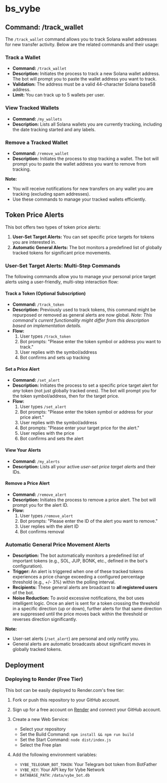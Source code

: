 # bs_vybe

## Command: /track_wallet

The `/track_wallet` command allows you to track Solana wallet addresses for new transfer activity. Below are the related commands and their usage:

### Track a Wallet
- **Command:** `/track_wallet`
- **Description:** Initiates the process to track a new Solana wallet address. The bot will prompt you to paste the wallet address you want to track.
- **Validation:** The address must be a valid 44-character Solana base58 address.
- **Limit:** You can track up to 5 wallets per user.

### View Tracked Wallets
- **Command:** `/my_wallets`
- **Description:** Lists all Solana wallets you are currently tracking, including the date tracking started and any labels.

### Remove a Tracked Wallet
- **Command:** `/remove_wallet`
- **Description:** Initiates the process to stop tracking a wallet. The bot will prompt you to paste the wallet address you want to remove from tracking.

**Note:**
- You will receive notifications for new transfers on any wallet you are tracking (excluding spam addresses).
- Use these commands to manage your tracked wallets efficiently.

## Token Price Alerts

This bot offers two types of token price alerts:

1.  **User-Set Target Alerts:** You can set specific price targets for tokens you are interested in.
2.  **Automatic General Alerts:** The bot monitors a predefined list of globally tracked tokens for significant price movements.

### User-Set Target Alerts: Multi-Step Commands

The following commands allow you to manage your personal price target alerts using a user-friendly, multi-step interaction flow:

#### Track a Token (Optional Subscription)
- **Command:** `/track_token`
- **Description:** Previously used to track tokens, this command might be repurposed or removed as general alerts are now global. *Note: This command's current functionality might differ from this description based on implementation details.*
- **Flow:**
  1. User types `/track_token`
  2. Bot prompts: "Please enter the token symbol or address you want to track."
  3. User replies with the symbol/address
  4. Bot confirms and sets up tracking

#### Set a Price Alert
- **Command:** `/set_alert`
- **Description:** Initiates the process to set a specific price target alert for *any* token (not just globally tracked ones). The bot will prompt you for the token symbol/address, then for the target price.
- **Flow:**
  1. User types `/set_alert`
  2. Bot prompts: "Please enter the token symbol or address for your price alert."
  3. User replies with the symbol/address
  4. Bot prompts: "Please enter your target price for the alert."
  5. User replies with the price
  6. Bot confirms and sets the alert

#### View Your Alerts
- **Command:** `/my_alerts`
- **Description:** Lists all your active *user-set price target alerts* and their IDs.

#### Remove a Price Alert
- **Command:** `/remove_alert`
- **Description:** Initiates the process to remove a price alert. The bot will prompt you for the alert ID.
- **Flow:**
  1. User types `/remove_alert`
  2. Bot prompts: "Please enter the ID of the alert you want to remove."
  3. User replies with the alert ID
  4. Bot confirms removal

### Automatic General Price Movement Alerts

- **Description:** The bot automatically monitors a predefined list of important tokens (e.g., SOL, JUP, BONK, etc., defined in the bot's configuration).
- **Trigger:** An alert is triggered when one of these tracked tokens experiences a price change exceeding a configured percentage threshold (e.g., +/- 3%) within the polling interval.
- **Recipients:** These general alerts are broadcast to **all registered users** of the bot.
- **Noise Reduction:** To avoid excessive notifications, the bot uses intelligent logic. Once an alert is sent for a token crossing the threshold in a specific direction (up or down), further alerts for that same direction are suppressed until the price moves back within the threshold or reverses direction significantly.

**Note:**
- User-set alerts (`/set_alert`) are personal and only notify you.
- General alerts are automatic broadcasts about significant moves in globally tracked tokens.

## Deployment

### Deploying to Render (Free Tier)

This bot can be easily deployed to Render.com's free tier:

1. Fork or push this repository to your GitHub account.

2. Sign up for a free account on [Render](https://render.com) and connect your GitHub account.

3. Create a new Web Service:
   - Select your repository
   - Set the Build Command: `npm install && npm run build`
   - Set the Start Command: `node dist/index.js`
   - Select the Free plan

4. Add the following environment variables:
   - `VYBE_TELEGRAM_BOT_TOKEN`: Your Telegram bot token from BotFather
   - `VYBE_KEY`: Your API key for Vybe Network
   - `DATABASE_PATH`: `/data/vybe_bot.db`
